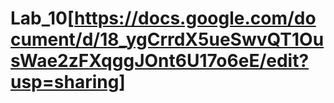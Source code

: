 # Lab_10[https://docs.google.com/document/d/18_ygCrrdX5ueSwvQT1OusWae2zFXqggJOnt6U17o6eE/edit?usp=sharing]
